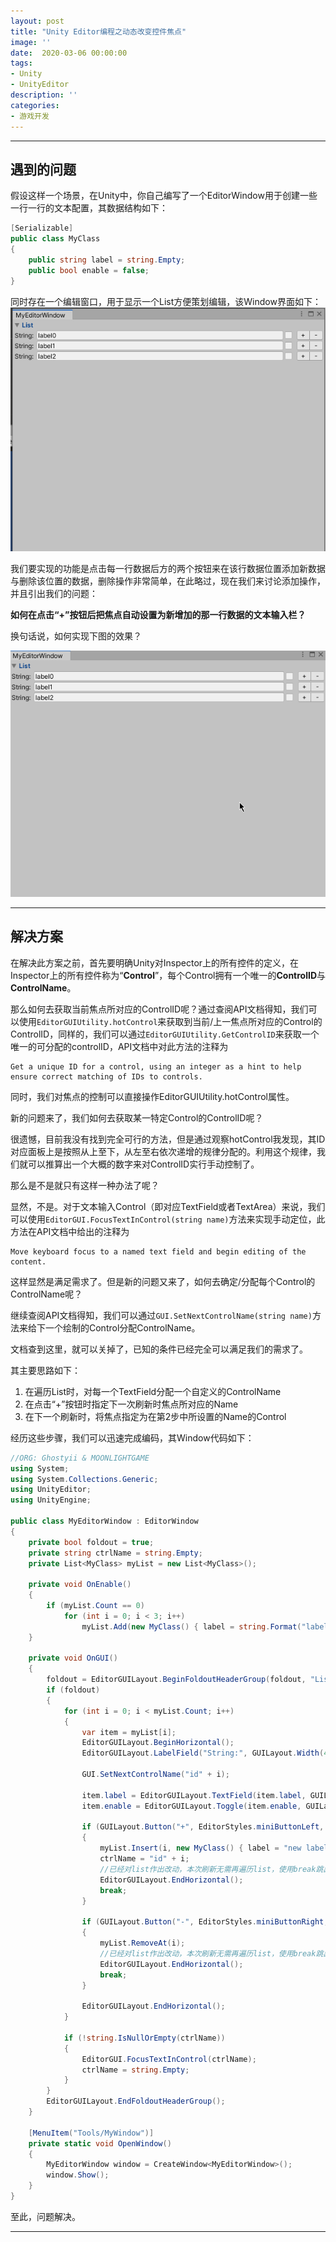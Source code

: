 ```yaml
---
layout: post
title: "Unity Editor编程之动态改变控件焦点"
image: ''
date:  2020-03-06 00:00:00
tags:
- Unity
- UnityEditor
description: ''
categories:
- 游戏开发
---
```


---
## 遇到的问题

假设这样一个场景，在Unity中，你自己编写了一个EditorWindow用于创建一些一行一行的文本配置，其数据结构如下：
```csharp
[Serializable]
public class MyClass
{
    public string label = string.Empty;
    public bool enable = false;
}
```
同时存在一个编辑窗口，用于显示一个List<MyClass>方便策划编辑，该Window界面如下：
![pic](../assets/img/ControlID/pic.png)

我们要实现的功能是点击每一行数据后方的两个按钮来在该行数据位置添加新数据与删除该位置的数据，删除操作非常简单，在此略过，现在我们来讨论添加操作，并且引出我们的问题：

**如何在点击“+”按钮后把焦点自动设置为新增加的那一行数据的文本输入栏？**

换句话说，如何实现下图的效果？

![preview](../assets/img/ControlID/view.gif)

---
## 解决方案
在解决此方案之前，首先要明确Unity对Inspector上的所有控件的定义，在Inspector上的所有控件称为“**Control**”，每个Control拥有一个唯一的**ControlID**与**ControlName**。

那么如何去获取当前焦点所对应的ControlID呢？通过查阅API文档得知，我们可以使用```EditorGUIUtility.hotControl```来获取到当前/上一焦点所对应的Control的ControlID，同样的，我们可以通过```EditorGUIUtility.GetControlID```来获取一个唯一的可分配的controlID，API文档中对此方法的注释为
```
Get a unique ID for a control, using an integer as a hint to help ensure correct matching of IDs to controls.
```

同时，我们对焦点的控制可以直接操作EditorGUIUtility.hotControl属性。

新的问题来了，我们如何去获取某一特定Control的ControlID呢？

很遗憾，目前我没有找到完全可行的方法，但是通过观察hotControl我发现，其ID对应面板上是按照从上至下，从左至右依次递增的规律分配的。利用这个规律，我们就可以推算出一个大概的数字来对ControlID实行手动控制了。

那么是不是就只有这样一种办法了呢？

显然，不是。对于文本输入Control（即对应TextField或者TextArea）来说，我们可以使用```EditorGUI.FocusTextInControl(string name)```方法来实现手动定位，此方法在API文档中给出的注释为
```
Move keyboard focus to a named text field and begin editing of the content.
```

这样显然是满足需求了。但是新的问题又来了，如何去确定/分配每个Control的ControlName呢？

继续查阅API文档得知，我们可以通过```GUI.SetNextControlName(string name)```方法来给下一个绘制的Control分配ControlName。

文档查到这里，就可以关掉了，已知的条件已经完全可以满足我们的需求了。

其主要思路如下：

1. 在遍历List时，对每一个TextField分配一个自定义的ControlName
2. 在点击“+”按钮时指定下一次刷新时焦点所对应的Name
3. 在下一个刷新时，将焦点指定为在第2步中所设置的Name的Control

经历这些步骤，我们可以迅速完成编码，其Window代码如下：
```csharp
//ORG: Ghostyii & MOONLIGHTGAME
using System;
using System.Collections.Generic;
using UnityEditor;
using UnityEngine;

public class MyEditorWindow : EditorWindow
{
    private bool foldout = true;
    private string ctrlName = string.Empty;
    private List<MyClass> myList = new List<MyClass>();

    private void OnEnable()
    {
        if (myList.Count == 0)
            for (int i = 0; i < 3; i++)
                myList.Add(new MyClass() { label = string.Format("label{0}", i) });
    }

    private void OnGUI()
    {       
        foldout = EditorGUILayout.BeginFoldoutHeaderGroup(foldout, "List");
        if (foldout)
        {
            for (int i = 0; i < myList.Count; i++)
            {
                var item = myList[i];
                EditorGUILayout.BeginHorizontal();
                EditorGUILayout.LabelField("String:", GUILayout.Width(40));

                GUI.SetNextControlName("id" + i);

                item.label = EditorGUILayout.TextField(item.label, GUILayout.Width(position.width - 125));
                item.enable = EditorGUILayout.Toggle(item.enable, GUILayout.Width(20));

                if (GUILayout.Button("+", EditorStyles.miniButtonLeft, GUILayout.Width(25)))
                {
                    myList.Insert(i, new MyClass() { label = "new label" });
                    ctrlName = "id" + i;
                    //已经对list作出改动，本次刷新无需再遍历list，使用break跳出循环
                    EditorGUILayout.EndHorizontal();
                    break;
                }

                if (GUILayout.Button("-", EditorStyles.miniButtonRight, GUILayout.Width(25)))
                {
                    myList.RemoveAt(i);
                    //已经对list作出改动，本次刷新无需再遍历list，使用break跳出循环
                    EditorGUILayout.EndHorizontal();
                    break;
                }

                EditorGUILayout.EndHorizontal();
            }

            if (!string.IsNullOrEmpty(ctrlName))
            {
                EditorGUI.FocusTextInControl(ctrlName);
                ctrlName = string.Empty;
            }
        }
        EditorGUILayout.EndFoldoutHeaderGroup();        
    }

    [MenuItem("Tools/MyWindow")]
    private static void OpenWindow()
    {
        MyEditorWindow window = CreateWindow<MyEditorWindow>();
        window.Show();
    }
}
```

至此，问题解决。

---
